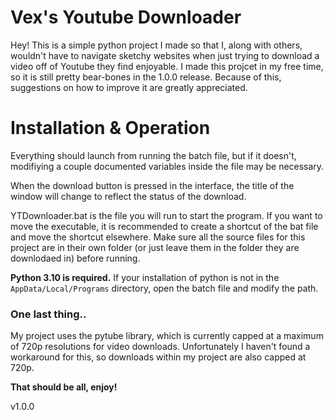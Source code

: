 # Vex's Youtube Downloader

Hey! This is a simple python project I made so that I, along with others, wouldn't have to navigate sketchy websites when just trying to download a video off of Youtube they find enjoyable. I made this projcet in my free time, so it is still pretty bear-bones in the 1.0.0 release. Because of this, suggestions on how to improve it are greatly appreciated.

# Installation & Operation

Everything should launch from running the batch file, but if it doesn't, modifiying a couple documented variables inside the file may be necessary.

When the download button is pressed in the interface, the title of the window will change to reflect the status of the download.

YTDownloader.bat is the file you will run to start the program. If you want to move the executable, it is recommended to create a shortcut of the
bat file and move the shortcut elsewhere. Make sure all the source files for this project are in their own folder (or just leave them in the folder they are downlodaed in) before running.

**Python 3.10 is required.** If your installation of python is not in the `AppData/Local/Programs` directory, open the batch file and modify the path.

### One last thing..

My project uses the pytube library, which is currently capped at a maximum of 720p resolutions for video downloads. Unfortunately I haven't found a workaround for this, so downloads within my project are also capped at 720p.

**That should be all, enjoy!**

v1.0.0
